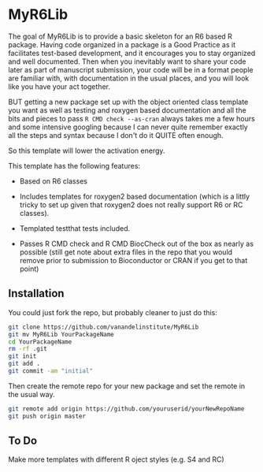 # MyR6Lib

The goal of MyR6Lib is to provide a basic skeleton for an R6 based R 
package. Having code organized in a package is a Good Practice as it 
facilitates test-based development, and it encourages you to stay organized 
and well documented.  Then when you inevitably want to share your 
code later as part of manuscript submission, your code will be in a format 
people are familiar with, with documentation in the usual places, and you 
will look like you have your act together.

BUT getting a new package set up with the object oriented class template 
you want as well as testing and roxygen based documentation and all the 
bits and pieces to pass `R CMD check --as-cran` always takes 
me a few hours and some intensive googling because I can never quite remember 
exactly all the steps and syntax because I don't do it QUITE often enough.

So this template will lower the activation energy.

This template has the following features:

* Based on R6 classes

* Includes templates for roxygen2 based documentation (which is a littly 
  tricky to set up given that roxygen2 does not really support R6 or RC 
  classes). 

* Templated testthat tests included.

* Passes R CMD check and R CMD BiocCheck out of the box as nearly as 
  possible (still get note about extra files in the repo that you would 
  remove prior to submission to Bioconductor or CRAN if you get to that 
  point)

## Installation

You could just fork the repo, but probably cleaner to just do this:

``` bash
git clone https://github.com/vanandelinstitute/MyR6Lib
git mv MyR6Lib YourPackageName
cd YourPackageName
rm -rf .git
git init
git add .
git commit -am "initial"
```

Then create the remote repo for your new package and set the remote in the
usual way.

``` bash
git remote add origin https://github.com/youruserid/yourNewRepoName
git push origin master
```



## To Do

Make more templates with different R oject styles (e.g. S4 and RC)

